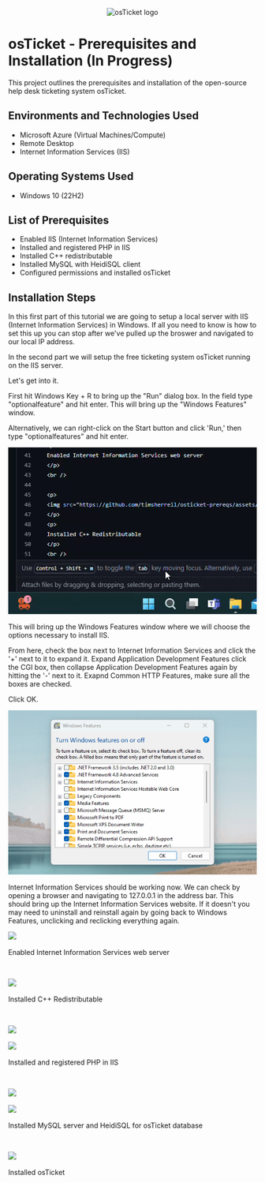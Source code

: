 <p align="center">
<img src="https://i.imgur.com/Clzj7Xs.png" alt="osTicket logo"/>
</p>

<h1>osTicket - Prerequisites and Installation (In Progress) </h1>
This project outlines the prerequisites and installation of the open-source help desk ticketing system osTicket.<br />

<h2>Environments and Technologies Used</h2>

- Microsoft Azure (Virtual Machines/Compute)
- Remote Desktop
- Internet Information Services (IIS)

<h2>Operating Systems Used</h2>

- Windows 10 (22H2)

<h2>List of Prerequisites</h2>

- Enabled IIS (Internet Information Services)
- Installed and registered PHP in IIS
- Installed C++ redistributable
- Installed MySQL with HeidiSQL client
- Configured permissions and installed osTicket

<h2>Installation Steps</h2>

In this first part of this tutorial we are going to setup a local server with IIS (Internet Information Services) in Windows. If all you need to know is how to set this up you can stop after we've pulled up the broswer and navigated to our local IP address. 

In the second part we will setup the free ticketing system osTicket running on the IIS server.

Let's get into it.

First hit Windows Key + R to bring up the "Run" dialog box. In the field type "optionalfeature" and hit enter. This will bring up the "Windows Features" window. 

Alternatively, we can right-click on the Start button and click 'Run,' then type "optionalfeatures" and hit enter. 
<br />


![run optional features](https://github.com/timsherrell/osticket-prereqs/blob/main/optionalfeatures1.gif)

This will bring up the Windows Features window where we will choose the options necessary to install IIS. 

From here, check the box next to Internet Information Services and click the '+' next to it to expand it. Expand Application Development Features click the CGI box, then collapse Application Development Features again by hitting the '-' next to it. Exapnd Common HTTP Features, make sure all the boxes are checked. 

Click OK. 

![IIS Installation](https://github.com/timsherrell/osticket-prereqs/blob/main/ISS%20install.gif)

Internet Information Services should be working now. We can check by opening a browser and navigating to 127.0.0.1 in the address bar. This should bring up the Internet Information Services website. If it doesn't you may need to uninstall and reinstall again by going back to Windows Features, unclicking and reclicking everything again. 



<p>
  <img src="https://github.com/timsherrell/osticket-prereqs/assets/144177449/2c26b2bf-dcb0-48f7-af7e-ffacf21aeb30" />
</p>
<p>
Enabled Internet Information Services web server 
</p>
<br />

<p>
<img src="https://github.com/timsherrell/osticket-prereqs/assets/144177449/08f24a02-75db-4f55-b816-06fc68034d61" />
</p>
<p>
Installed C++ Redistributable
</p>
<br />

<p>
  <img src="https://github.com/timsherrell/osticket-prereqs/assets/144177449/dbdb59b5-4c7b-40f1-90ad-e17c736d55ee" />
</p>
<p>
  <img src="https://github.com/timsherrell/osticket-prereqs/assets/144177449/83378b0b-b5e3-4557-8b42-f6b66f0a68a2" />
</p>
<p>
  Installed and registered PHP in IIS
</p>
<br />

<p>
<img src="https://github.com/timsherrell/osticket-prereqs/assets/144177449/4944daf1-b712-4324-9ca6-667789536aad"/>
</p>
<p>
  <img src="https://github.com/timsherrell/osticket-prereqs/assets/144177449/d13a8e73-7628-4878-ae31-d171d642d5f3" />
</p>
<p>
Installed MySQL server and HeidiSQL for osTicket database
</p>
<br />

<p>
  <img src="https://github.com/timsherrell/osticket-prereqs/assets/144177449/5d9754b6-7243-4011-9224-a7418664b961" />
</p>
Installed osTicket
<p>
  
</p>
